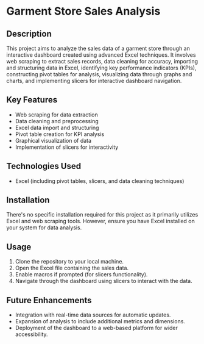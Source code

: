 # Garment Store Sales Analysis

## Description
This project aims to analyze the sales data of a garment store through an interactive dashboard created using advanced Excel techniques. It involves web scraping to extract sales records, data cleaning for accuracy, importing and structuring data in Excel, identifying key performance indicators (KPIs), constructing pivot tables for analysis, visualizing data through graphs and charts, and implementing slicers for interactive dashboard navigation.

## Key Features
- Web scraping for data extraction
- Data cleaning and preprocessing
- Excel data import and structuring
- Pivot table creation for KPI analysis
- Graphical visualization of data
- Implementation of slicers for interactivity

## Technologies Used
- Excel (including pivot tables, slicers, and data cleaning techniques)


## Installation
There's no specific installation required for this project as it primarily utilizes Excel and web scraping tools. However, ensure you have Excel installed on your system for data analysis.

## Usage
1. Clone the repository to your local machine.
2. Open the Excel file containing the sales data.
3. Enable macros if prompted (for slicers functionality).
4. Navigate through the dashboard using slicers to interact with the data.

## Future Enhancements
- Integration with real-time data sources for automatic updates.
- Expansion of analysis to include additional metrics and dimensions.
- Deployment of the dashboard to a web-based platform for wider accessibility.





